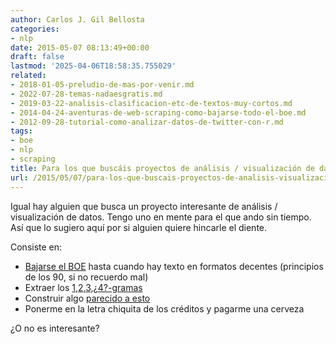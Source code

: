 ```yaml
---
author: Carlos J. Gil Bellosta
categories:
- nlp
date: 2015-05-07 08:13:49+00:00
draft: false
lastmod: '2025-04-06T18:58:35.755029'
related:
- 2018-01-05-preludio-de-mas-por-venir.md
- 2022-07-28-temas-nadaesgratis.md
- 2019-03-22-analisis-clasificacion-etc-de-textos-muy-cortos.md
- 2014-04-24-aventuras-de-web-scraping-como-bajarse-todo-el-boe.md
- 2012-09-28-tutorial-como-analizar-datos-de-twitter-con-r.md
tags:
- boe
- nlp
- scraping
title: Para los que buscáis proyectos de análisis / visualización de datos
url: /2015/05/07/para-los-que-buscais-proyectos-de-analisis-visualizacion-de-datos/
---
```


Igual hay alguien que busca un proyecto interesante de análisis / visualización de datos. Tengo uno en mente para el que ando sin tiempo. Así que lo sugiero aquí por si alguien quiere hincarle el diente.

Consiste en:

* [Bajarse el BOE](http://www.datanalytics.com/2014/04/24/aventuras-de-web-scraping-como-bajarse-todo-el-boe/) hasta cuando hay texto en formatos decentes (principios de los 90, si no recuerdo mal)
* Extraer los [1,2,3,¿4?-gramas](http://en.wikipedia.org/wiki/N-gram)
* Construir algo [parecido a esto](https://books.google.com/ngrams/graph?content=energ%C3%ADa+nuclear%2C+energ%C3%ADa+e%C3%B3lica&year_start=1800&year_end=2000&corpus=21&smoothing=3&share=&direct_url=t1%3B%2Cenerg%C3%ADa%20nuclear%3B%2Cc0%3B.t1%3B%2Cenerg%C3%ADa%20e%C3%B3lica%3B%2Cc0)
* Ponerme en la letra chiquita de los créditos y pagarme una cerveza

¿O no es interesante?